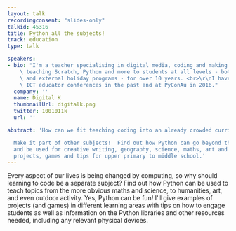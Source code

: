 ```yaml
---
layout: talk
recordingconsent: "slides-only"
talkid: 45316
title: Python all the subjects!
track: education
type: talk

speakers:
- bio: "I'm a teacher specialising in digital media, coding and making.<br> I've been\
    \ teaching Scratch, Python and more to students at all levels - both in schools\
    \ and external holiday programs - for over 10 years. <br>\r\nI have spoken at\
    \ ICT educator conferences in the past and at PyConAu in 2016."
  company: ''
  name: Digital K
  thumbnailUrl: digitalk.png
  twitter: 1001011k
  url: ''

abstract: 'How can we fit teaching coding into an already crowded curriculum?

  Make it part of other subjects!  Find out how Python can go beyond the ICT room
  and be used for creative writing, geography, science, maths, art and more.  Example
  projects, games and tips for upper primary to middle school.'
---
```

Every aspect of our lives is being changed by computing, so why should learning to code be a separate subject? 
Find out how Python can be used to teach topics  from the more obvious maths and science, to humanities, art, and even outdoor activity.  Yes, Python can be fun!  I'll give examples of projects (and games) in different learning areas with tips on how to engage students as well as information on the Python libraries and other resources needed, including any relevant physical devices.
